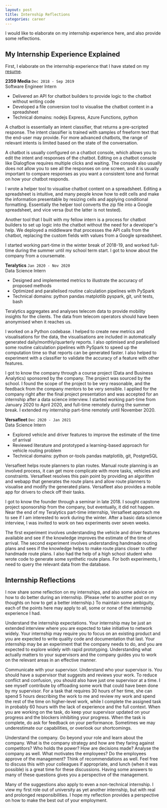 ```yaml
---
layout: post
title: Internship Reflections
categories: career
---
```


I would like to elaborate on my internship experience here, and also provide some reflections.

## My Internship Experience Explained

First, I elaborate on the internship experience that I have stated on my [resume](https://blog.huikang.dev/resume).

**2359 Media**
`Dec 2018 - Sep 2019`<br>
 Software Engineer Intern

- Delivered an API for chatbot builders to provide logic to the chatbot without writing code
- Developed a file conversion tool to visualise the chatbot content in a spreadsheet
- Technical domains: nodejs Express, Azure Functions, python

A chatbot is essentially an intent classifier, that returns a pre-scripted response. The intent classifier is trained with samples of freeform text that the end-user may provide. For more advanced chatbots, the range of relevant intents is limited based on the state of the conversation.

A chatbot is usually configured on a chatbot console, which allows you to edit the intent and responses of the chatbot. Editing on a chatbot console like Dialogflow requires multiple clicks and waiting. The console also usually does not allow you to see all the responses on one screen, and it is usually important to compare responses as you want a consistent tone and format on how your chatbot responds.

I wrote a helper tool to visualise chatbot content on a spreadsheet. Editing a spreadsheet is intuitive, and many people know how to edit cells and make the information presentable by resizing cells and applying conditional formatting. Essentially the helper tool converts the zip file into a Google spreadsheet, and vice versa (but the latter is not tested).

Another tool that I built with my fellow intern is a process for chatbot builders to set up logic into the chatbot without the need for a developer's help. We deployed a middleware that processes the API calls from the chatbot, replacing the custom fields with values from a Google spreadsheet.

I started working part-time in the winter break of 2018-19, and worked full-time during the summer until my school term start. I got to know about the company from a coursemate.



**Teralytics**
`Jan 2020 - Nov 2020`<br>
Data Science Intern

- Designed and implemented metrics to illustrate the accuracy of proposed methods
- Optimized and parallelised routine calculation pipelines with PySpark
- Technical domains: python pandas matplotlib pyspark, git, unit tests, bash

Teralytics aggregates and analyses telecom data to provide mobility insights for the clients. The data from telecom operators should have been anonymised when it reaches us.

I worked on a Python codebase. I helped to create new metrics and visualisations for the data, the visualisations are included in automatically generated daily/monthly/quarterly reports. I also optimised and parallelised some routine calculation pipelines with PySpark to speed up the computation time so that reports can be generated faster. I also helped to experiment with a classifier to validate the accuracy of a feature with other features.

I got to know the company through a course project (Data and Business Analytics) sponsored by the company. The project was sourced by the school. I found the scope of the project to be very reasonable, and the feedback from the company mentors to be very sensible. I applied for the company right after the final project presentation and was accepted for an internship after a data science interview. I started working part-time from January 2020 to April 2020, and full-time remotely during the summer break. I extended my internship part-time remotely until November 2020.



**Versafleet**
`Dec 2020 - Jan 2021`<br>
Data Science Intern

- Explored vehicle and driver features to improve the estimate of the time of arrival
- Reviewed literature and prototyped a learning-based approach for vehicle routing problem
- Technical domains: python or-tools pandas matplotlib, git, PostgreSQL

Versafleet helps route planners to plan routes. Manual route planning is an involved process, it can get more complicate with more tasks, vehicles and constraints. Versafleet resolves this pain point by providing an algorithm and webapp that generates the route plans and allow route planners to visualise and modify the generated plans. Versafleet also provides a mobile app for drivers to check off their tasks.

I got to know the founder through a seminar in late 2018. I sought capstone project sponsorship from the company, but eventually, it did not happen. Near the end of my Teralytics part-time internship, Versafleet approach me to see if I am interested to work during the winter. After a basic data science interview, I was invited to work on two experiments over seven weeks.

The first experiment involves understanding the vehicle and driver features available and see if the knowledge improves the estimate of the time of arrival. The second experiment involves understanding handmade routing plans and sees if the knowledge helps to make route plans closer to other handmade route plans. I also had the help of a high school student who wrote code to generate some synthetic route plans. For both experiments, I need to query the relevant data from the database.



## Internship Reflections

I now share some reflection on my internships, and also some advice on how to do better during an internship. (Please refer to another post on my thoughts on how to get a better internship.) To maintain some ambiguity, each of the points here may apply to all, some or none of the internship experience I had.

Understand the internship expectations. Your internship may be just an extended interview where you are expected to take initiative to network widely. Your internship may require you to focus on an existing product and you are expected to write quality code and documentation that last. Your internship may be an experiment that the company needs to do, and you are expected to explore widely with rapid prototyping. Understanding what actually matters to your supervisors and the company guides you to work on the relevant areas in an effective manner.

Communicate with your supervisor. Understand who your supervisor is. You should have a supervisor that suggests and reviews your work. To reduce conflict and confusion, you should also have just one supervisor at a time. I see myself contribute by offloading some work that could have been done by my supervisor. For a task that requires 30 hours of her time, she can spend 5 hours describing the work to me and review my work and spend the rest of the time on higher-level work, while I complete the assigned task in probably 60 hours with the lack of experience and the full context. When you are working on the task, do keep your supervisor updated on your progress and the blockers inhibiting your progress. When the task is complete, do ask for feedback on your performance. Sometimes we may underestimate our capabilities, or overlook our shortcomings.

Understand the company. Go beyond your role and learn about the company. What is the company strategy and how are they faring against competitors? Who holds the power? How are decisions made? Analyse the company as well. What motivates the employees? Do the employees approve of the management? Think of recommendations as well. Feel free to discuss this with your colleagues if appropriate, and lunch (when it was possible) is a great time for these discussions. Having some answers to many of these questions gives you a perspective of the management.

Many of the suggestions also apply to even a non-technical internship. I view my first role out of university as yet another internship, but with real and prolonged responsibilities. I hope my reflection provides a perspective on how to make the best out of your employment.